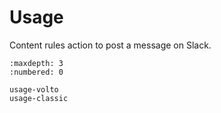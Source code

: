 # Usage

Content rules action to post a message on Slack.


```{toctree}
:maxdepth: 3
:numbered: 0

usage-volto
usage-classic
```
